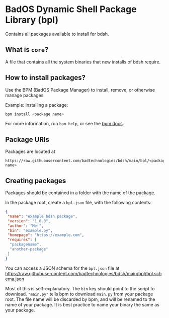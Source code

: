 # BadOS Dynamic Shell Package Library (bpl)

Contains all packages avaliable to install for bdsh.

## What is `core`?

A file that contains all the system binaries that new installs of bdsh require.

## How to install packages?

Use the BPM (BadOS Package Manager) to install, remove, or otherwise manage packages.

Example: installing a package:

```sh
bpm install <package name>
```

For more information, run `bpm help`, or see the [bpm docs](bpm.md).

## Package URIs

Packages are located at

```url
https://raw.githubusercontent.com/badtechnologies/bdsh/main/bpl/<package name>
```

## Creating packages

Packages should be contained in a folder with the name of the package.

In the package root, create a `bpl.json` file, with the following contents:

```json
{
 "name": "example bdsh package",
 "version": "1.0.0",
 "author": "Me!",
 "bin": "example.py",
 "homepage": "https://example.com",
 "requires": [
  "packagename",
  "another-package"
 ]
}
```

You can access a JSON schema for the `bpl.json` file at <https://raw.githubusercontent.com/badtechnologies/bdsh/main/bpl/bpl.schema.json>

Most of this is self-explanatory. The `bin` key should point to the script to download. `"main.py"` tells bpm to download `main.py` from your package root.
The file name will be discarded by bpm, and will be renamed to the name of your package. It is best practice to name your binary the same as your package.
